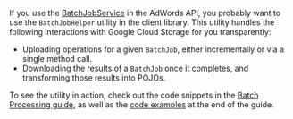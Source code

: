If you use the [BatchJobService](https://developers.google.com/adwords/api/docs/reference/latest/BatchJobService) in the AdWords API, you probably want to use the `BatchJobHelper` utility in the client library. This utility handles the following interactions with Google Cloud Storage for you transparently:

* Uploading operations for a given `BatchJob`, either incrementally or via a single method call.
* Downloading the results of a `BatchJob` once it completes, and transforming those results into POJOs.

To see the utility in action, check out the code snippets in the [Batch Processing guide](https://developers.google.com/adwords/api/docs/guides/batch-jobs), as well as the [code examples](https://developers.google.com/adwords/api/docs/guides/batch-jobs#code_examples) at the end of the guide.

